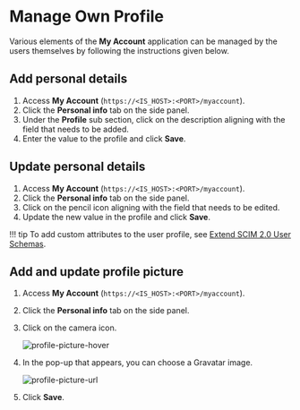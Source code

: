 # Manage Own Profile

Various elements of the **My Account** application can be managed by the users themselves by following the instructions given below.

## Add personal details

1. Access **My Account** (`https://<IS_HOST>:<PORT>/myaccount`).
2. Click the **Personal info** tab on the side panel.
3. Under the **Profile** sub section, click on the description aligning with the field that needs to be added.
4. Enter the value to the profile and click **Save**.

## Update personal details

1. Access **My Account** (`https://<IS_HOST>:<PORT>/myaccount`).
2. Click the **Personal info** tab on the side panel.
3. Click on the pencil icon aligning with the field that needs to be edited.
4. Update the new value in the profile and click **Save**.

!!! tip
    To add custom attributes to the user profile, see [Extend SCIM 2.0 User Schemas]({{base_path}}/references/extend/provisioning/extend-scim2-user-schemas/).

## Add and update profile picture

1. Access **My Account** (`https://<IS_HOST>:<PORT>/myaccount`).
2. Click the **Personal info** tab on the side panel.
3. Click on the camera icon.

    ![profile-picture-hover]({{base_path}}/assets/img/guides/my-account/user-profile/profile-picture-hover.png)

4. In the pop-up that appears, you can choose a Gravatar image.

    ![profile-picture-url]({{base_path}}/assets/img/guides/my-account/user-profile/gravatar-img.png)

5. Click **Save**.


